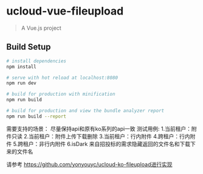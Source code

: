 # ucloud-vue-fileupload

> A Vue.js project

## Build Setup

``` bash
# install dependencies
npm install

# serve with hot reload at localhost:8080
npm run dev

# build for production with minification
npm run build

# build for production and view the bundle analyzer report
npm run build --report
```
需要支持的场景：
尽量保持api和原有ko系列的api一致
测试用例:
1.当前租户：附件只读
2.当前租户：附件上传下载删除
3.当前租户：行内附件
4.跨租户：行内附件
5.跨租户：非行内附件
6.isDark 来自招投标的需求隐藏返回的文件名和下载下来的文件名

请参考 https://github.com/yonyouyc/ucloud-ko-fileupload进行实现
